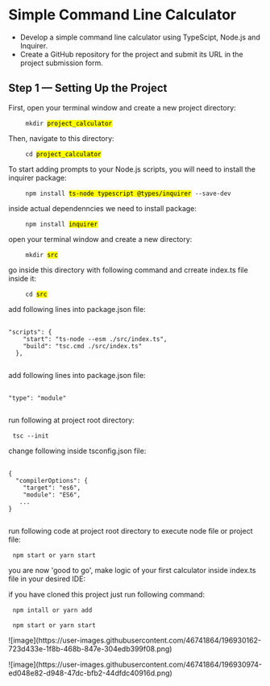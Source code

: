 <h1>Simple Command Line Calculator</h1>
<ul>
    <li>Develop a simple command line calculator using TypeScipt, Node.js and Inquirer.</li>
    <li>Create a GitHub repository for the project and submit its URL in the project submission form.</li>
</ul>

<h2>Step 1 — Setting Up the Project</h2>
<p>First, open your terminal window and create a new project directory:</p>
<pre>
    <code>mkdir <mark>project_calculator</mark></code>
</pre>
<p>Then, navigate to this directory:</p>
<pre>
    <code>cd <mark>project_calculator</mark></code>
</pre>
<p>To start adding prompts to your Node.js scripts, you will need to install the inquirer package:</p>
<pre>
    <code>npm install <mark>ts-node typescript @types/inquirer</mark> --save-dev</code>
</pre>

<p>inside actual dependenncies we need to install package:</p>
<pre>
    <code>npm install <mark>inquirer</mark></code>
</pre>

<p>open your terminal window and create a new directory:</p>
<pre>
    <code>mkdir <mark>src</mark></code>
</pre>

<p>go inside this directory with following command and crreate index.ts file inside it:</p>
<pre>
    <code>cd <mark>src</mark></code>
</pre>

<p>add following lines into package.json file:</p>
<pre>
 <code>
"scripts": {
    "start": "ts-node --esm ./src/index.ts",
    "build": "tsc.cmd ./src/index.ts"
  },
 </code>
</pre>

<p>add following lines into package.json file:</p>
<pre>
 <code>
"type": "module"
 </code>
</pre>

<p>run following at project root directory:</p>
<pre>
 <code>tsc --init</code>
</pre>

<p>change following inside tsconfig.json file:</p>
<pre>
 <code>
{
  "compilerOptions": {
    "target": "es6",
    "module": "ES6",
   ...
}
 </code>
</pre>

<p>run following code at project root directory to execute node file or project file:</p>
<pre>
 <code>npm start or yarn start</code>
</pre>

<p>you are now 'good to go', make logic of your first calculator inside index.ts file in your desired IDE:</p>

<p>if you have cloned this project just run following command:</p>
<pre>
 <code>npm intall or yarn add</code>
</pre>

<p to execute prewritten code inside index.tx run following command:</p>
<pre>
 <code>npm start or yarn start</code>
</pre>

<p after running above mentioned command list of four option will displayed on your cli:</p>
![image](https://user-images.githubusercontent.com/46741864/196930162-723d433e-1f8b-468b-847e-304edb399f08.png)
<p select option like i have select in case of addition it will prompt for values after two promts a new prompt will be displayed ask whether you want to continue with more values or not:</p>
<p in case you have completed your calculation cli will console answer, displayed in below snip:</p>
![image](https://user-images.githubusercontent.com/46741864/196930974-ed048e82-d948-47dc-bfb2-44dfdc40916d.png)

